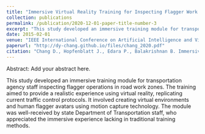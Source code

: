 ```yaml
---
title: "Immersive Virtual Reality Training for Inspecting Flagger Work zones"
collection: publications
permalink: /publication/2020-12-01-paper-title-number-3
excerpt: "This study developed an immersive training module for transportation agency staff inspecting flagger operations in road work zones. The training aimed to provide a realistic experience using virtual reality, replicating current traffic control protocols. It involved creating virtual environments and human flagger avatars using motion capture technology. The module was well-received by state Department of Transportation staff, who appreciated the immersive experience lacking in traditional training methods."
date: 2015-02-01
venue: "IEEE International Conference on Artificial Intelligence and Virtual Reality (AIVR)"
paperurl: "http://dy-chang.github.io/files/chang_2020.pdf"
citation: "Chang D., Hopfenblatt J., Edara P., Balakrishnan B. Immersive Virtual Reality Training for Inspecting Flagger Work Zones. Proc., IEEE International Conference on Artificial Intelligence and Virtual Reality (AIVR), Utrecht, Netherlands, IEEE, New York, 2020, pp. 327–330. Crossref."
---
```


Abstract: Add your abstract here.

This study developed an immersive training module for transportation agency staff inspecting flagger operations in road work zones. The training aimed to provide a realistic experience using virtual reality, replicating current traffic control protocols. It involved creating virtual environments and human flagger avatars using motion capture technology. The module was well-received by state Department of Transportation staff, who appreciated the immersive experience lacking in traditional training methods.
